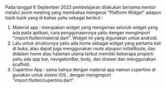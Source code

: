 Pada tanggal  6 September 2023 pembelajaran dilakukan bersama mentor melalui zoom meeting yang membahas mengenai "Platform Widget" adapun topik topik yang di bahas yaitu sebagai berikut : 
1. Material  app : merupakan widget yang mengemas  seluruh widget  yang ada pada aplikasi, cara penggunaannnya yaitu dengan  mengimport  "import:flutter/material.dart". Widget ini yang digunakan untuk android.  
2. Lalu untuk strukturnya yaitu ada  home sebagai widget yang pertama kali di buka, atau dapat juga menggunakan route ataupun initialRoute, dan didalam home atau halaman utama terbut memiliki  beberapa properti yaitu ada app bar, navigationBar, body, dan drawer dan menggunakan scaffold. 
3. Cupertino App : sama halnya dengan material app namun cupertino di gunakan untuk  sistem  IOS , dengan mengimport "import:flutter/cupertino.dart".